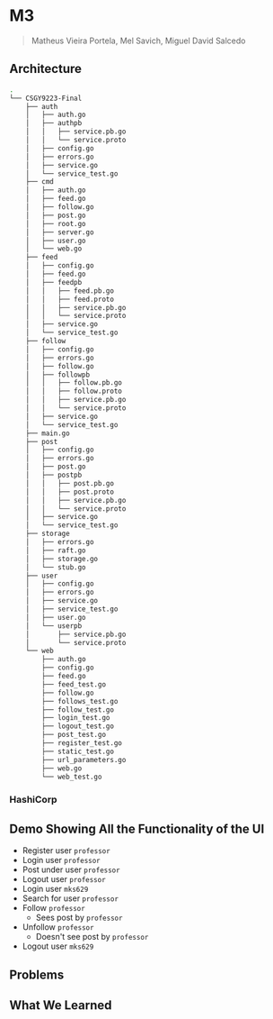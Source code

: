 # M3
> Matheus Vieira Portela, Mel Savich, Miguel David Salcedo

## Architecture
```bash
.
└── CSGY9223-Final
    ├── auth
    │   ├── auth.go
    │   ├── authpb
    │   │   ├── service.pb.go
    │   │   └── service.proto
    │   ├── config.go
    │   ├── errors.go
    │   ├── service.go
    │   └── service_test.go
    ├── cmd
    │   ├── auth.go
    │   ├── feed.go
    │   ├── follow.go
    │   ├── post.go
    │   ├── root.go
    │   ├── server.go
    │   ├── user.go
    │   └── web.go
    ├── feed
    │   ├── config.go
    │   ├── feed.go
    │   ├── feedpb
    │   │   ├── feed.pb.go
    │   │   ├── feed.proto
    │   │   ├── service.pb.go
    │   │   └── service.proto
    │   ├── service.go
    │   └── service_test.go
    ├── follow
    │   ├── config.go
    │   ├── errors.go
    │   ├── follow.go
    │   ├── followpb
    │   │   ├── follow.pb.go
    │   │   ├── follow.proto
    │   │   ├── service.pb.go
    │   │   └── service.proto
    │   ├── service.go
    │   └── service_test.go
    ├── main.go
    ├── post
    │   ├── config.go
    │   ├── errors.go
    │   ├── post.go
    │   ├── postpb
    │   │   ├── post.pb.go
    │   │   ├── post.proto
    │   │   ├── service.pb.go
    │   │   └── service.proto
    │   ├── service.go
    │   └── service_test.go
    ├── storage
    │   ├── errors.go
    │   ├── raft.go
    │   ├── storage.go
    │   └── stub.go
    ├── user
    │   ├── config.go
    │   ├── errors.go
    │   ├── service.go
    │   ├── service_test.go
    │   ├── user.go
    │   └── userpb
    │       ├── service.pb.go
    │       └── service.proto
    └── web
        ├── auth.go
        ├── config.go
        ├── feed.go
        ├── feed_test.go
        ├── follow.go
        ├── follows_test.go
        ├── follow_test.go
        ├── login_test.go
        ├── logout_test.go
        ├── post_test.go
        ├── register_test.go
        ├── static_test.go
        ├── url_parameters.go
        ├── web.go
        └── web_test.go
```
### HashiCorp

## Demo Showing All the Functionality of the UI
* Register user `professor`
* Login user `professor`
* Post under user `professor`
* Logout user `professor`
* Login user `mks629`
* Search for user `professor`
* Follow `professor`
  * Sees post by `professor`
* Unfollow `professor`
  * Doesn't see post by `professor`
* Logout user `mks629`

## Problems

## What We Learned
